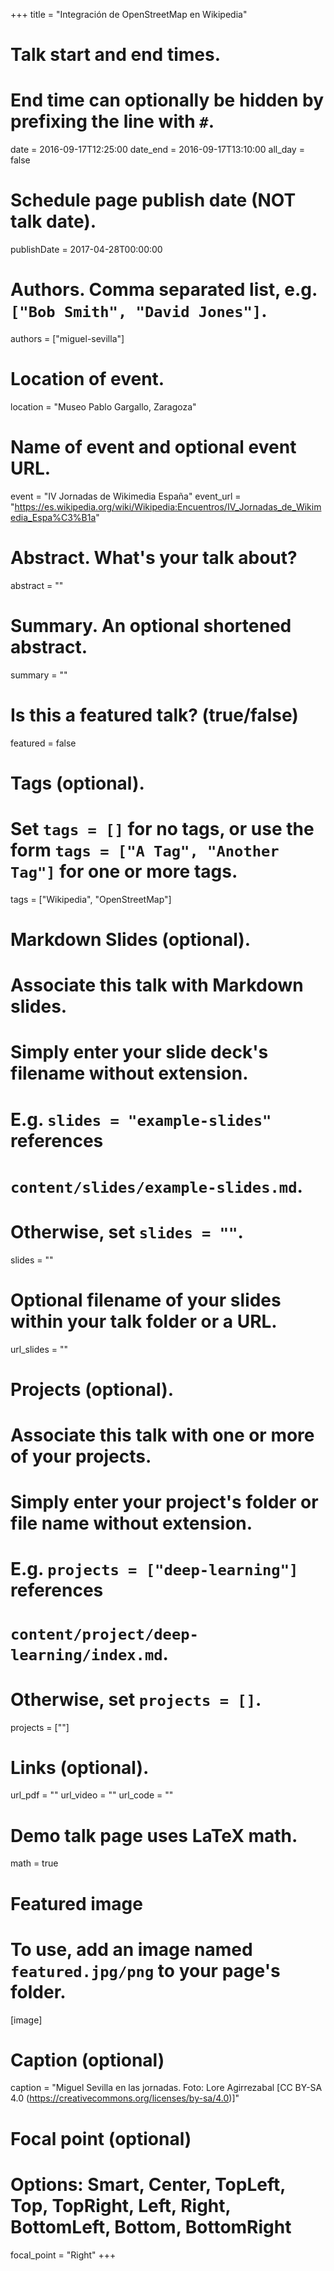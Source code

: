 +++
title = "Integración de OpenStreetMap en Wikipedia"

# Talk start and end times.
#   End time can optionally be hidden by prefixing the line with `#`.
date = 2016-09-17T12:25:00
date_end = 2016-09-17T13:10:00
all_day = false

# Schedule page publish date (NOT talk date).
publishDate = 2017-04-28T00:00:00

# Authors. Comma separated list, e.g. `["Bob Smith", "David Jones"]`.
authors = ["miguel-sevilla"]

# Location of event.
location = "Museo Pablo Gargallo, Zaragoza"

# Name of event and optional event URL.
event = "IV Jornadas de Wikimedia España"
event_url = "https://es.wikipedia.org/wiki/Wikipedia:Encuentros/IV_Jornadas_de_Wikimedia_Espa%C3%B1a"

# Abstract. What's your talk about?
abstract = ""

# Summary. An optional shortened abstract.
summary = ""

# Is this a featured talk? (true/false)
featured = false

# Tags (optional).
#   Set `tags = []` for no tags, or use the form `tags = ["A Tag", "Another Tag"]` for one or more tags.
tags = ["Wikipedia", "OpenStreetMap"]

# Markdown Slides (optional).
#   Associate this talk with Markdown slides.
#   Simply enter your slide deck's filename without extension.
#   E.g. `slides = "example-slides"` references
#   `content/slides/example-slides.md`.
#   Otherwise, set `slides = ""`.
slides = ""

# Optional filename of your slides within your talk folder or a URL.
url_slides = ""

# Projects (optional).
#   Associate this talk with one or more of your projects.
#   Simply enter your project's folder or file name without extension.
#   E.g. `projects = ["deep-learning"]` references
#   `content/project/deep-learning/index.md`.
#   Otherwise, set `projects = []`.
projects = [""]

# Links (optional).
url_pdf = ""
url_video = ""
url_code = ""

# Demo talk page uses LaTeX math.
math = true

# Featured image
# To use, add an image named `featured.jpg/png` to your page's folder.
[image]
  # Caption (optional)
  caption = "Miguel Sevilla en las jornadas. Foto: Lore Agirrezabal [CC BY-SA 4.0 (https://creativecommons.org/licenses/by-sa/4.0)]"

  # Focal point (optional)
  # Options: Smart, Center, TopLeft, Top, TopRight, Left, Right, BottomLeft, Bottom, BottomRight
  focal_point = "Right"
+++
